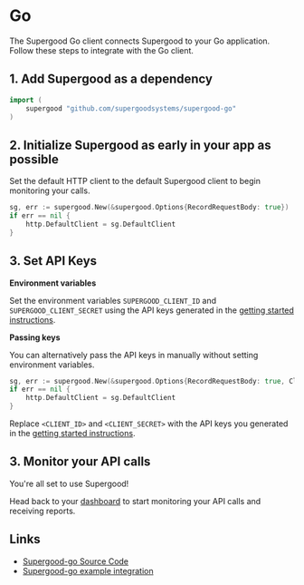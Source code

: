 # Go

The Supergood Go client connects Supergood to your Go application. Follow these steps to integrate with the Go client.

## **1. Add Supergood as a dependency**

```go
import (
    supergood "github.com/supergoodsystems/supergood-go"
)
```

## **2. Initialize Supergood as early in your app as possible**

Set the default HTTP client to the default Supergood client to begin monitoring your calls.&#x20;

```go
sg, err := supergood.New(&supergood.Options{RecordRequestBody: true})
if err == nil {
	http.DefaultClient = sg.DefaultClient
}
```

## **3. Set API Keys**

**Environment variables**

Set the environment variables `SUPERGOOD_CLIENT_ID` and `SUPERGOOD_CLIENT_SECRET` using the API keys generated in the [getting started instructions](../../getting-started.md).

**Passing keys**

You can alternatively pass the API keys in manually without setting environment variables.

```go
sg, err := supergood.New(&supergood.Options{RecordRequestBody: true, ClientId: <CLIENT_ID>, ClientSecret: <CLIENT_SECRET>})
if err == nil {
	http.DefaultClient = sg.DefaultClient
}
```

Replace `<CLIENT_ID>` and `<CLIENT_SECRET>` with the API keys you generated in the [getting started instructions](../../getting-started.md).

## 3. Monitor your API calls

You're all set to use Supergood!

Head back to your [dashboard](https://dashboard.supergood.ai) to start monitoring your API calls and receiving reports.

## Links

* [Supergood-go Source Code](https://github.com/supergoodsystems/supergood-go)
* [Supergood-go example integration](https://github.com/supergoodsystems/plaid-go)
